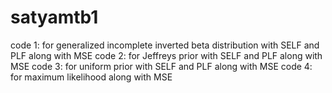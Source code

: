 # satyamtb1
code 1: for generalized incomplete inverted beta distribution with SELF and PLF along with MSE
code 2: for Jeffreys prior with SELF and PLF along with MSE
code 3: for uniform prior with SELF and PLF along with MSE
code 4: for maximum likelihood along with MSE
